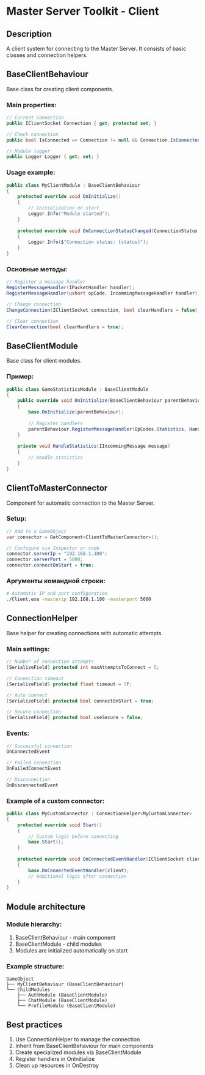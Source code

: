 # Master Server Toolkit - Client

## Description
A client system for connecting to the Master Server. It consists of basic classes and connection helpers.

## BaseClientBehaviour

Base class for creating client components.

### Main properties:
```csharp
// Current connection
public IClientSocket Connection { get; protected set; }

// Check connection
public bool IsConnected => Connection != null && Connection.IsConnected;

// Module logger
public Logger Logger { get; set; }
```

### Usage example:
```csharp
public class MyClientModule : BaseClientBehaviour
{
    protected override void OnInitialize()
    {
        // Initialization on start
        Logger.Info("Module started");
    }
    
    protected override void OnConnectionStatusChanged(ConnectionStatus status)
    {
        Logger.Info($"Connection status: {status}");
    }
}
```

### Основные методы:
```csharp
// Register a message handler
RegisterMessageHandler(IPacketHandler handler);
RegisterMessageHandler(ushort opCode, IncommingMessageHandler handler);

// Change connection
ChangeConnection(IClientSocket connection, bool clearHandlers = false);

// Clear connection
ClearConnection(bool clearHandlers = true);
```

## BaseClientModule

Base class for client modules.

### Пример:
```csharp
public class GameStatisticsModule : BaseClientModule
{
    public override void OnInitialize(BaseClientBehaviour parentBehaviour)
    {
        base.OnInitialize(parentBehaviour);
        
        // Register handlers
        parentBehaviour.RegisterMessageHandler(OpCodes.Statistics, HandleStatistics);
    }
    
    private void HandleStatistics(IIncommingMessage message)
    {
        // Handle statistics
    }
}
```

## ClientToMasterConnector

Component for automatic connection to the Master Server.

### Setup:
```csharp
// Add to a GameObject
var connector = GetComponent<ClientToMasterConnector>();

// Configure via Inspector or code
connector.serverIp = "192.168.1.100";
connector.serverPort = 5000;
connector.connectOnStart = true;
```

### Аргументы командной строки:
```bash
# Automatic IP and port configuration
./Client.exe -masterip 192.168.1.100 -masterport 5000
```

## ConnectionHelper

Base helper for creating connections with automatic attempts.

### Main settings:
```csharp
// Number of connection attempts
[SerializeField] protected int maxAttemptsToConnect = 5;

// Connection timeout
[SerializeField] protected float timeout = 5f;

// Auto connect
[SerializeField] protected bool connectOnStart = true;

// Secure connection
[SerializeField] protected bool useSecure = false;
```

### Events:
```csharp
// Successful connection
OnConnectedEvent

// Failed connection
OnFailedConnectEvent

// Disconnection
OnDisconnectedEvent
```

### Example of a custom connector:
```csharp
public class MyCustomConnector : ConnectionHelper<MyCustomConnector>
{
    protected override void Start()
    {
        // Custom logic before connecting
        base.Start();
    }
    
    protected override void OnConnectedEventHandler(IClientSocket client)
    {
        base.OnConnectedEventHandler(client);
        // Additional logic after connection
    }
}
```

## Module architecture

### Module hierarchy:
1. BaseClientBehaviour - main component
2. BaseClientModule - child modules
3. Modules are initialized automatically on start

### Example structure:
```
GameObject
├── MyClientBehaviour (BaseClientBehaviour)
└── ChildModules
    ├── AuthModule (BaseClientModule)
    ├── ChatModule (BaseClientModule)
    └── ProfileModule (BaseClientModule)
```

## Best practices
1. Use ConnectionHelper to manage the connection
2. Inherit from BaseClientBehaviour for main components
3. Create specialized modules via BaseClientModule
4. Register handlers in OnInitialize
5. Clean up resources in OnDestroy

